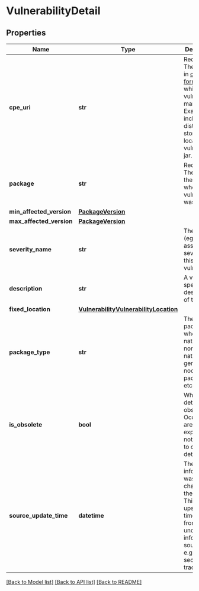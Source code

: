 # VulnerabilityDetail

## Properties
Name | Type | Description | Notes
------------ | ------------- | ------------- | -------------
**cpe_uri** | **str** | Required. The CPE URI in [cpe format](https://cpe.mitre.org/specification/) in which the vulnerability manifests. Examples include distro or storage location for vulnerable jar. | [optional] 
**package** | **str** | Required. The name of the package where the vulnerability was found. | [optional] 
**min_affected_version** | [**PackageVersion**](PackageVersion.md) |  | [optional] 
**max_affected_version** | [**PackageVersion**](PackageVersion.md) |  | [optional] 
**severity_name** | **str** | The severity (eg: distro assigned severity) for this vulnerability. | [optional] 
**description** | **str** | A vendor-specific description of this note. | [optional] 
**fixed_location** | [**VulnerabilityVulnerabilityLocation**](VulnerabilityVulnerabilityLocation.md) |  | [optional] 
**package_type** | **str** | The type of package; whether native or non native(ruby gems, node.js packages etc). | [optional] 
**is_obsolete** | **bool** | Whether this detail is obsolete. Occurrences are expected not to point to obsolete details. | [optional] 
**source_update_time** | **datetime** | The time this information was last changed at the source. This is an upstream timestamp from the underlying information source - e.g. Ubuntu security tracker. | [optional] 

[[Back to Model list]](../README.md#documentation-for-models) [[Back to API list]](../README.md#documentation-for-api-endpoints) [[Back to README]](../README.md)

